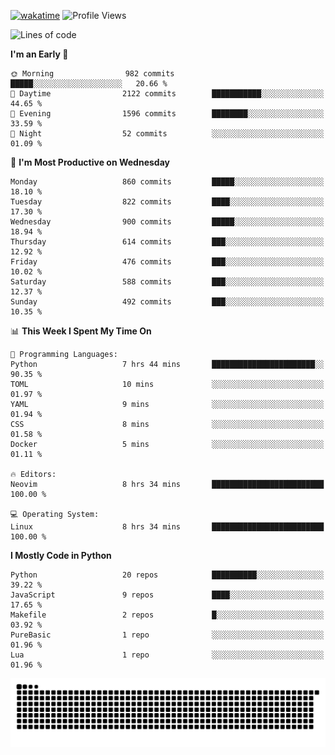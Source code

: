 [![wakatime](https://wakatime.com/badge/user/b920b284-3cde-4cd4-b72e-f7f22d050b16.svg)](https://wakatime.com/@b920b284-3cde-4cd4-b72e-f7f22d050b16)
![Profile Views](http://img.shields.io/badge/Profile%20Views-4586-blue)
<!--START_SECTION:waka-->
![Lines of code](https://img.shields.io/badge/From%20Hello%20World%20I%27ve%20Written-6.4%20million%20lines%20of%20code-blue)

**I'm an Early 🐤** 

```text
🌞 Morning                982 commits         █████░░░░░░░░░░░░░░░░░░░░   20.66 % 
🌆 Daytime                2122 commits        ███████████░░░░░░░░░░░░░░   44.65 % 
🌃 Evening                1596 commits        ████████░░░░░░░░░░░░░░░░░   33.59 % 
🌙 Night                  52 commits          ░░░░░░░░░░░░░░░░░░░░░░░░░   01.09 % 
```
📅 **I'm Most Productive on Wednesday** 

```text
Monday                   860 commits         █████░░░░░░░░░░░░░░░░░░░░   18.10 % 
Tuesday                  822 commits         ████░░░░░░░░░░░░░░░░░░░░░   17.30 % 
Wednesday                900 commits         █████░░░░░░░░░░░░░░░░░░░░   18.94 % 
Thursday                 614 commits         ███░░░░░░░░░░░░░░░░░░░░░░   12.92 % 
Friday                   476 commits         ███░░░░░░░░░░░░░░░░░░░░░░   10.02 % 
Saturday                 588 commits         ███░░░░░░░░░░░░░░░░░░░░░░   12.37 % 
Sunday                   492 commits         ███░░░░░░░░░░░░░░░░░░░░░░   10.35 % 
```


📊 **This Week I Spent My Time On** 

```text
💬 Programming Languages: 
Python                   7 hrs 44 mins       ███████████████████████░░   90.35 % 
TOML                     10 mins             ░░░░░░░░░░░░░░░░░░░░░░░░░   01.97 % 
YAML                     9 mins              ░░░░░░░░░░░░░░░░░░░░░░░░░   01.94 % 
CSS                      8 mins              ░░░░░░░░░░░░░░░░░░░░░░░░░   01.58 % 
Docker                   5 mins              ░░░░░░░░░░░░░░░░░░░░░░░░░   01.11 % 

🔥 Editors: 
Neovim                   8 hrs 34 mins       █████████████████████████   100.00 % 

💻 Operating System: 
Linux                    8 hrs 34 mins       █████████████████████████   100.00 % 
```

**I Mostly Code in Python** 

```text
Python                   20 repos            ██████████░░░░░░░░░░░░░░░   39.22 % 
JavaScript               9 repos             ████░░░░░░░░░░░░░░░░░░░░░   17.65 % 
Makefile                 2 repos             █░░░░░░░░░░░░░░░░░░░░░░░░   03.92 % 
PureBasic                1 repo              ░░░░░░░░░░░░░░░░░░░░░░░░░   01.96 % 
Lua                      1 repo              ░░░░░░░░░░░░░░░░░░░░░░░░░   01.96 % 
```




<!--END_SECTION:waka-->
![Snake animation](https://raw.githubusercontent.com/timmypidashev/timmypidashev/main/commits.svg)

